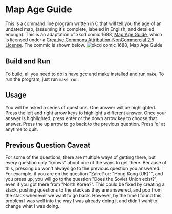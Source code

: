 # Map Age Guide

This is a command line program written in C that will tell you the age of an undated map, (assuming it's complete, labeled in English, and detailed enough). This is an adaptation of xkcd comic 1688, [Map Age Guide](https://xkcd.com/1688), which is licensed under a [Creative Commons Attribution-NonCommercial 2.5 License](https://creativecommons.org/licenses/by-nc/2.5/). The commic is shown below.
![xkcd comic 1688, Map Age Guide](https://imgs.xkcd.com/comics/map_age_guide.png)


## Build and Run

To build, all you need to do is have gcc and make installed and run `make`. To run the program, just run `make run`.


## Usage

You will be asked a series of questions. One answer will be highlighted. Press the left and right arrow keys to highlight a different answer. Once your answer is highlighted, press enter or the down arrow key to choose that answer. Press the up arrow to go back to the previous question. Press 'q' at anytime to quit.


## Previous Question Caveat

For some of the questions, there are multiple ways of getting there, but every question only "knows" about one of the ways to get there. Because of this, pressing up won't always go to the previous question you answered. For example, if you are on the question "Zaire? or: "Hong Kong (UK)"", and you press up, you will go to the question "Does the Soviet Union exist?", even if you got there from "North Korea?". This could be fixed by creating a stack, pushing questions to the stack as they are answered, and pop from the stack whenever we want to go back. However, by the time I found this problem I was well into the way I was already doing it and didn't want to change what I was doing.